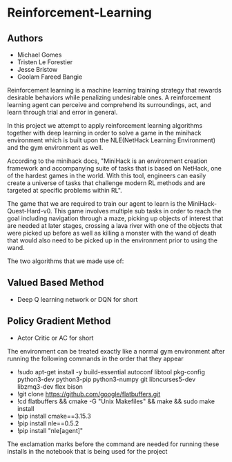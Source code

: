 # Reinforcement-Learning

## Authors
* Michael Gomes
* Tristen Le Forestier
* Jesse Bristow
* Goolam Fareed Bangie


Reinforcement learning is a machine learning training strategy that rewards desirable behaviors while penalizing undesirable ones.
A reinforcement learning agent can perceive and comprehend its surroundings, act, and learn through trial and error in general. 

In this project we attempt to apply reinforcement learning algorithms together with deep learning in order to solve a game in the minihack environment which is built upon the NLE(NetHack Learning Environment) and the gym environment as well. 

According to the minihack docs, "MiniHack is an environment creation framework and accompanying suite of tasks that is based on NetHack, one of the hardest games in the world. With this tool, engineers can easily create a universe of tasks that challenge modern RL methods and are targeted at specific problems within RL". 

The game that we are required to train our agent to learn is the MiniHack-Quest-Hard-v0. This game involves multiple sub tasks in order to reach the goal including navigation through a maze, picking up objects of interest that are needed at later stages, crossing a lava river with one of the objects that were picked up before as well as killing a monster with the wand of death that would also need to be picked up in the environment prior to using the wand.

The two algorithms that we made use of:
## Valued Based Method
* Deep Q learning network or DQN for short
## Policy Gradient Method
* Actor Critic or AC for short

The environment can be treated exactly like a normal gym environment after running the following commands in the order that they appear
* !sudo apt-get install -y build-essential autoconf libtool pkg-config \
    python3-dev python3-pip python3-numpy git libncurses5-dev \
    libzmq3-dev flex bison
* !git clone https://github.com/google/flatbuffers.git
* !cd flatbuffers && cmake -G "Unix Makefiles" && make && sudo make install
* !pip install cmake==3.15.3
* !pip install nle==0.5.2
* !pip install "nle[agent]"

The exclamation marks before the command are needed for running these installs in the notebook that is being used for the project


